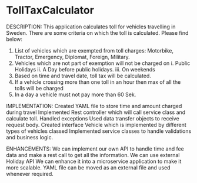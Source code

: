 # TollTaxCalculator


DESCRIPTION:
This application calculates toll for vehicles travelling in Sweden. There are some criteria on which the toll is calculated. Please find below:
1. List of vehicles which are exempted from toll charges: Motorbike, Tractor, Emergency, Diplomat, Foreign, Military.
2. Vehicles which are not part of exemption will not be charged on
  i. Public Holidays
  ii. A Day before public holidays.
  iii. On weekends
3. Based on time and travel date, toll tax will be calculated.
4. If a vehicle crossing more than one toll in an hour then max of all the tolls will be charged
5. In a day a vehicle must not pay more than 60 Sek.

IMPLEMENTATION:
Created YAML file to store time and amount charged during travel 
Implemented Rest controller which will call service class and calculate toll.
Handled exceptions
Used data transfer objects to receive request body.
Created interface Vehicle which is implemented by different types of vehicles classed
Implemented service classes to handle validations and business logic.

ENHANCEMENTS:
We can implement our own API to handle time and fee data and make a rest call to get all the information.
We can use external Holiday API 
We can enhance it into a microservice application to make it more scalable.
YAML file can be moved as an external file and used whenever required.

